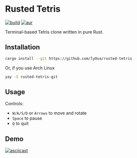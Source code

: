 # Rusted Tetris

[![build](https://github.com/ly0va/rusted-tetris/workflows/build/badge.svg)](https://github.com/ly0va/rusted-tetris/actions)
[![aur](https://img.shields.io/badge/aur-rusted--tetris--git-blue)](https://aur.archlinux.org/packages/rusted-tetris-git/)

Terminal-based Tetris clone written in pure Rust.

## Installation

```bash
cargo install --git https://github.com/ly0va/rusted-tetris
```

Or, if you use Arch Linux

```bash
yay -S rusted-tetris-git
```

## Usage

Controls:

  - `W/A/S/D` or `Arrows` to move and rotate
  - `Space` to pause
  - `Q` to quit

## Demo

[![asciicast](https://asciinema.org/a/325414.svg)](https://asciinema.org/a/325414)
